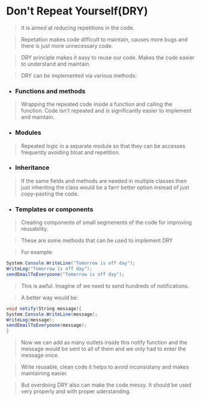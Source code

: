 # Don't Repeat Yourself(DRY)

> It is aimed at reducing repetitions in the code. 

> Repetation makes code difficult to maintain, causes more bugs and there is just more unnecessary code.

> DRY principle makes it easy to reuse our code. Makes the code easier to understand and maintain.

> DRY can be implemented via various methods:

- ### Functions and methods
> Wrapping the repeated code inside a function and calling the function. Code isn't repeated and is significantly easier to implement and maintain.

- ### Modules

> Repeated logic in a separate module so that they can be accesses frequently avoiding bloat and repetition.

- ### Inheritance

> If the same fields and methods are needed in multiple classes then just inheriting the class would be a farrr better option instead of just copy-pasting the code.

- ### Templates or components

> Creating components of small segmenents of the code for improving reusability.

> These are some methods that can be used to implement DRY

> For example:

```c#
System.Console.WriteLine("Tomorrow is off day");
WriteLog("Tomorrow is off day");
sendEmailToEveryoone("Tomorrow is off day");
```

> This is awful. Imagine of we need to send hundreds of notifications. 

> A better way would be:

```c#
void notify(String message){
System.Console.WriteLine(message);
WriteLog(message);
sendEmailToEveryoone(message);
}

```

> Now we can add as many outlets inside this notify function and the message would be sent to all of them and we only had to enter the message once.


> Write reusable, clean code it helps to avoid inconsistany and makes maintaining easier.

> But overdoing DRY also can make the code messy. It should be used very properly and with proper uderstanding.